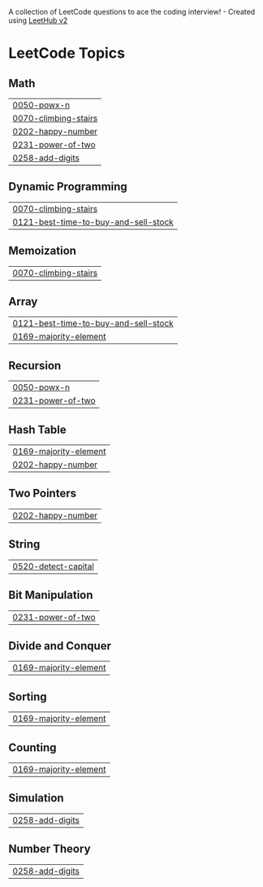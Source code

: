 A collection of LeetCode questions to ace the coding interview! - Created using [LeetHub v2](https://github.com/arunbhardwaj/LeetHub-2.0)
<!---LeetCode Topics Start-->
# LeetCode Topics
## Math
|  |
| ------- |
| [0050-powx-n](https://github.com/sawarn24/LEETCODE-questions/tree/master/0050-powx-n) |
| [0070-climbing-stairs](https://github.com/sawarn24/LEETCODE-questions/tree/master/0070-climbing-stairs) |
| [0202-happy-number](https://github.com/sawarn24/LEETCODE-questions/tree/master/0202-happy-number) |
| [0231-power-of-two](https://github.com/sawarn24/LEETCODE-questions/tree/master/0231-power-of-two) |
| [0258-add-digits](https://github.com/sawarn24/LEETCODE-questions/tree/master/0258-add-digits) |
## Dynamic Programming
|  |
| ------- |
| [0070-climbing-stairs](https://github.com/sawarn24/LEETCODE-questions/tree/master/0070-climbing-stairs) |
| [0121-best-time-to-buy-and-sell-stock](https://github.com/sawarn24/LEETCODE-questions/tree/master/0121-best-time-to-buy-and-sell-stock) |
## Memoization
|  |
| ------- |
| [0070-climbing-stairs](https://github.com/sawarn24/LEETCODE-questions/tree/master/0070-climbing-stairs) |
## Array
|  |
| ------- |
| [0121-best-time-to-buy-and-sell-stock](https://github.com/sawarn24/LEETCODE-questions/tree/master/0121-best-time-to-buy-and-sell-stock) |
| [0169-majority-element](https://github.com/sawarn24/LEETCODE-questions/tree/master/0169-majority-element) |
## Recursion
|  |
| ------- |
| [0050-powx-n](https://github.com/sawarn24/LEETCODE-questions/tree/master/0050-powx-n) |
| [0231-power-of-two](https://github.com/sawarn24/LEETCODE-questions/tree/master/0231-power-of-two) |
## Hash Table
|  |
| ------- |
| [0169-majority-element](https://github.com/sawarn24/LEETCODE-questions/tree/master/0169-majority-element) |
| [0202-happy-number](https://github.com/sawarn24/LEETCODE-questions/tree/master/0202-happy-number) |
## Two Pointers
|  |
| ------- |
| [0202-happy-number](https://github.com/sawarn24/LEETCODE-questions/tree/master/0202-happy-number) |
## String
|  |
| ------- |
| [0520-detect-capital](https://github.com/sawarn24/LEETCODE-questions/tree/master/0520-detect-capital) |
## Bit Manipulation
|  |
| ------- |
| [0231-power-of-two](https://github.com/sawarn24/LEETCODE-questions/tree/master/0231-power-of-two) |
## Divide and Conquer
|  |
| ------- |
| [0169-majority-element](https://github.com/sawarn24/LEETCODE-questions/tree/master/0169-majority-element) |
## Sorting
|  |
| ------- |
| [0169-majority-element](https://github.com/sawarn24/LEETCODE-questions/tree/master/0169-majority-element) |
## Counting
|  |
| ------- |
| [0169-majority-element](https://github.com/sawarn24/LEETCODE-questions/tree/master/0169-majority-element) |
## Simulation
|  |
| ------- |
| [0258-add-digits](https://github.com/sawarn24/LEETCODE-questions/tree/master/0258-add-digits) |
## Number Theory
|  |
| ------- |
| [0258-add-digits](https://github.com/sawarn24/LEETCODE-questions/tree/master/0258-add-digits) |
<!---LeetCode Topics End-->
